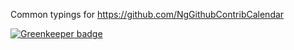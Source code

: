 Common typings for https://github.com/NgGithubContribCalendar


[![Greenkeeper badge](https://badges.greenkeeper.io/NgGithubContribCalendar/common-types.svg)](https://greenkeeper.io/)